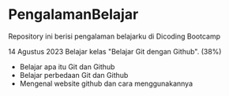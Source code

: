 # PengalamanBelajar
Repository ini berisi pengalaman belajarku di Dicoding Bootcamp

14 Agustus 2023
Belajar kelas "Belajar Git dengan Github". (38%)
 * Belajar apa itu Git dan Github
 * Belajar perbedaan Git dan Github
 * Mengenal website github dan cara menggunakannya
